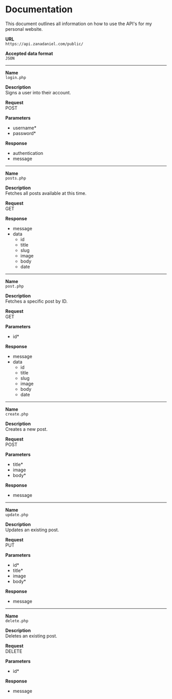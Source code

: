 # Documentation
This document outlines all information on how to use the API's for my personal website.

**URL**<br>
`https://api.zanadaniel.com/public/`

**Accepted data format**<br>
`JSON`

---

**Name**<br>
`login.php`

**Description**<br>
Signs a user into their account.

**Request**<br>
POST

**Parameters**<br>
- username*
- password*

**Response**<br>
- authentication
- message

---

**Name**<br>
`posts.php`

**Description**<br>
Fetches all posts available at this time.

**Request**<br>
GET

**Response**<br>
- message
- data
  - id
  - title
  - slug
  - image
  - body
  - date

---

**Name**<br>
`post.php`

**Description**<br>
Fetches a specific post by ID.

**Request**<br>
GET

**Parameters**<br>
- id*

**Response**<br>
- message
- data
  - id
  - title
  - slug
  - image
  - body
  - date

---

**Name**<br>
`create.php`

**Description**<br>
Creates a new post.

**Request**<br>
POST

**Parameters**<br>
- title*
- image
- body*

**Response**<br>
- message

---

**Name**<br>
`update.php`

**Description**<br>
Updates an existing post.

**Request**<br>
PUT

**Parameters**<br>
- id*
- title*
- image
- body*

**Response**<br>
- message

---

**Name**<br>
`delete.php`

**Description**<br>
Deletes an existing post.

**Request**<br>
DELETE

**Parameters**<br>
- id*

**Response**<br>
- message
